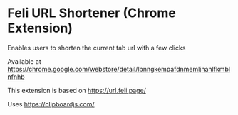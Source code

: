 # Feli URL Shortener (Chrome Extension)

Enables users to shorten the current tab url with a few clicks

Available at https://chrome.google.com/webstore/detail/lbnngkempafdnmemljnanlfkmblnfnhb

This extension is based on https://url.feli.page/

Uses https://clipboardjs.com/
